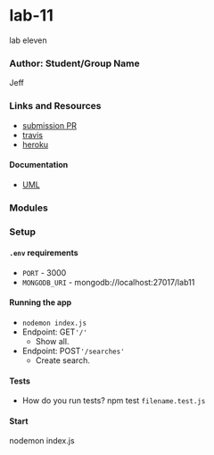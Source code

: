# lab-11
lab eleven

### Author: Student/Group Name
Jeff

### Links and Resources
* [submission PR](https://github.com/JeffLawrence1/lab-11/pull/1)
* [travis](https://www.travis-ci.com/jeff-401-js/lab-11)
* [heroku](https://guarded-falls-59195.herokuapp.com/)


#### Documentation
* [UML](https://photos.app.goo.gl/95muLQeJidEsYXRB8)

### Modules


### Setup
#### `.env` requirements
* `PORT` - 3000
* `MONGODB_URI` - mongodb://localhost:27017/lab11


#### Running the app
* `nodemon index.js`
* Endpoint: GET`'/'`
  * Show all.
* Endpoint: POST`'/searches'`
  * Create search.


  
#### Tests
* How do you run tests?
npm test `filename.test.js`

#### Start
nodemon index.js 
